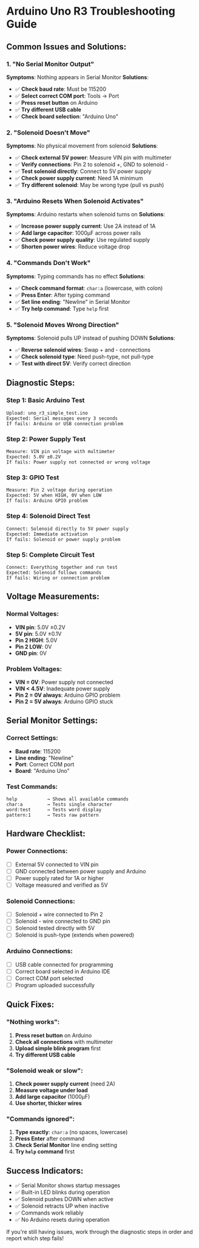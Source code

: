 # Arduino Uno R3 Troubleshooting Guide

## Common Issues and Solutions:

### 1. "No Serial Monitor Output"

**Symptoms**: Nothing appears in Serial Monitor
**Solutions**:
- ✅ **Check baud rate**: Must be 115200
- ✅ **Select correct COM port**: Tools → Port
- ✅ **Press reset button** on Arduino
- ✅ **Try different USB cable**
- ✅ **Check board selection**: "Arduino Uno"

### 2. "Solenoid Doesn't Move"

**Symptoms**: No physical movement from solenoid
**Solutions**:
- ✅ **Check external 5V power**: Measure VIN pin with multimeter
- ✅ **Verify connections**: Pin 2 to solenoid +, GND to solenoid -
- ✅ **Test solenoid directly**: Connect to 5V power supply
- ✅ **Check power supply current**: Need 1A minimum
- ✅ **Try different solenoid**: May be wrong type (pull vs push)

### 3. "Arduino Resets When Solenoid Activates"

**Symptoms**: Arduino restarts when solenoid turns on
**Solutions**:
- ✅ **Increase power supply current**: Use 2A instead of 1A
- ✅ **Add large capacitor**: 1000μF across power rails
- ✅ **Check power supply quality**: Use regulated supply
- ✅ **Shorten power wires**: Reduce voltage drop

### 4. "Commands Don't Work"

**Symptoms**: Typing commands has no effect
**Solutions**:
- ✅ **Check command format**: `char:a` (lowercase, with colon)
- ✅ **Press Enter**: After typing command
- ✅ **Set line ending**: "Newline" in Serial Monitor
- ✅ **Try help command**: Type `help` first

### 5. "Solenoid Moves Wrong Direction"

**Symptoms**: Solenoid pulls UP instead of pushing DOWN
**Solutions**:
- ✅ **Reverse solenoid wires**: Swap + and - connections
- ✅ **Check solenoid type**: Need push-type, not pull-type
- ✅ **Test with direct 5V**: Verify correct direction

## Diagnostic Steps:

### Step 1: Basic Arduino Test
```
Upload: uno_r3_simple_test.ino
Expected: Serial messages every 3 seconds
If fails: Arduino or USB connection problem
```

### Step 2: Power Supply Test
```
Measure: VIN pin voltage with multimeter
Expected: 5.0V ±0.2V
If fails: Power supply not connected or wrong voltage
```

### Step 3: GPIO Test
```
Measure: Pin 2 voltage during operation
Expected: 5V when HIGH, 0V when LOW
If fails: Arduino GPIO problem
```

### Step 4: Solenoid Direct Test
```
Connect: Solenoid directly to 5V power supply
Expected: Immediate activation
If fails: Solenoid or power supply problem
```

### Step 5: Complete Circuit Test
```
Connect: Everything together and run test
Expected: Solenoid follows commands
If fails: Wiring or connection problem
```

## Voltage Measurements:

### Normal Voltages:
- **VIN pin**: 5.0V ±0.2V
- **5V pin**: 5.0V ±0.1V
- **Pin 2 HIGH**: 5.0V
- **Pin 2 LOW**: 0V
- **GND pin**: 0V

### Problem Voltages:
- **VIN = 0V**: Power supply not connected
- **VIN < 4.5V**: Inadequate power supply
- **Pin 2 = 0V always**: Arduino GPIO problem
- **Pin 2 = 5V always**: Arduino GPIO stuck

## Serial Monitor Settings:

### Correct Settings:
- **Baud rate**: 115200
- **Line ending**: "Newline"
- **Port**: Correct COM port
- **Board**: "Arduino Uno"

### Test Commands:
```
help           → Shows all available commands
char:a         → Tests single character
word:test      → Tests word display
pattern:1      → Tests raw pattern
```

## Hardware Checklist:

### Power Connections:
- [ ] External 5V connected to VIN pin
- [ ] GND connected between power supply and Arduino
- [ ] Power supply rated for 1A or higher
- [ ] Voltage measured and verified as 5V

### Solenoid Connections:
- [ ] Solenoid + wire connected to Pin 2
- [ ] Solenoid - wire connected to GND pin
- [ ] Solenoid tested directly with 5V
- [ ] Solenoid is push-type (extends when powered)

### Arduino Connections:
- [ ] USB cable connected for programming
- [ ] Correct board selected in Arduino IDE
- [ ] Correct COM port selected
- [ ] Program uploaded successfully

## Quick Fixes:

### "Nothing works":
1. **Press reset button** on Arduino
2. **Check all connections** with multimeter
3. **Upload simple blink program** first
4. **Try different USB cable**

### "Solenoid weak or slow":
1. **Check power supply current** (need 2A)
2. **Measure voltage under load**
3. **Add large capacitor** (1000μF)
4. **Use shorter, thicker wires**

### "Commands ignored":
1. **Type exactly**: `char:a` (no spaces, lowercase)
2. **Press Enter** after command
3. **Check Serial Monitor** line ending setting
4. **Try `help` command** first

## Success Indicators:
- ✅ Serial Monitor shows startup messages
- ✅ Built-in LED blinks during operation
- ✅ Solenoid pushes DOWN when active
- ✅ Solenoid retracts UP when inactive
- ✅ Commands work reliably
- ✅ No Arduino resets during operation

If you're still having issues, work through the diagnostic steps in order and report which step fails!